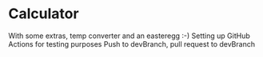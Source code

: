 # Calculator
With some extras, temp converter and an easteregg :-)
Setting up GitHub Actions for testing purposes
Push to devBranch, pull request to devBranch
